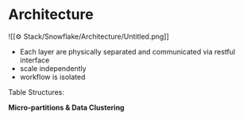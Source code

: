 # Architecture
![[⚙️ Stack/Snowflake/Architecture/Untitled.png]]

- Each layer are physically separated and communicated via restful interface
- scale independently
- workflow is isolated

Table Structures:

**Micro-partitions & Data Clustering**